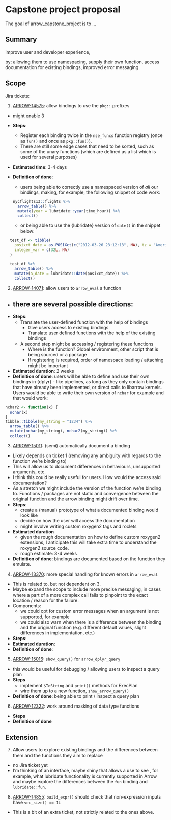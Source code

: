
<!-- README.md is generated from README.Rmd. Please edit that file -->

# Capstone project proposal

<!-- badges: start -->
<!-- badges: end -->

The goal of arrow_capstone_project is to …

## Summary

improve user and developer experience,

by: allowing them to use namespacing, supply their own function, access
documentation for existing bindings, improved error messaging.

## Scope

Jira tickets:

1.  [ARROW-14575](https://issues.apache.org/jira/browse/ARROW-14575):
    allow bindings to use the `pkg::` prefixes

-   might enable 3
-   **Steps**:
    -   Register each binding twice in the `nse_funcs` function registry
        (once as `fun()` and once as `pkg::fun()`).
    -   There are still some edge cases that need to be sorted, such as
        some of the unary functions (which are defined as a list which
        is used for several purposes)
-   **Estimated time**: 3-4 days
-   **Definition of done**:
    -   users being able to correctly use a namespaced version of *all*
        our bindings, making, for example, the following snippet of code
        work:

    ``` r
    nycflights13::flights %>% 
      arrow_table() %>% 
      mutate(year = lubridate::year(time_hour)) %>% 
      collect()
    ```

    -   or being able to use the {lubridate} version of `date()` in the
        snippet below:

``` r
  test_df <- tibble(
    posixct_date = as.POSIXct(c("2012-03-26 23:12:13", NA), tz = "America/New_York"),
    integer_var = c(32L, NA)
  )
  
  test_df %>% 
    arrow_table() %>% 
    mutate(a_date = lubridate::date(posixct_date)) %>%
    collect()
```

2.  [ARROW-14071](https://issues.apache.org/jira/browse/ARROW-14071):
    allow users to `arrow_eval` a function

-   there are several possible directions:
    -   
-   **Steps**:
    -   Translate the user-defined function with the help of bindings
        -   Give users access to existing bindings
        -   Translate user defined functions with the help of the
            existing bindings
    -   A second step might be accessing / registering these functions
        -   Where is the function? Global environment, other script that
            is being sourced or a package
        -   If registering is required, order of namespace loading /
            attaching might be important
-   **Estimated duration**: 2 weeks
-   **Definition of done**: users will be able to define and use their
    own bindings in {dplyr} - like pipelines, as long as they only
    contain bindings that have already been implemented, or direct calls
    to libarrow kernels. Users would be able to write their own version
    of `nchar` for example and that would work:

``` r
nchar2 <- function(x) {
  nchar(x)
}
tibble::tibble(my_string = "1234") %>%
  arrow_table() %>% 
  mutate(nchar(my_string), nchar2(my_string)) %>%
  collect()
```

3.  [ARROW-15011](https://issues.apache.org/jira/browse/ARROW-15011):
    (semi) automatically document a binding

-   Likely depends on ticket 1 (removing any ambiguity with regards to
    the function we’re binding to)
-   This will allow us to document differences in behaviours,
    unsupported arguments, etc.
-   I think this could be really useful for users. How would the access
    said documentation?
-   As a stretch we might include the version of the function we’re
    binding to. Functions / packages are not static and convergence
    between the original function and the arrow binding might drift over
    time.
-   **Steps**:
    -   create a (manual) prototype of what a documented binding would
        look like
    -   decide on how the user will access the documentation
    -   might involve writing custom roxygen2 tags and roclets
-   **Estimated duration**
    -   given the rough documentation on how to define custom roxygen2
        extensions, I anticipate this will take extra time to understand
        the roxygen2 source code.
    -   rough estimate: 3-4 weeks
-   **Definition of done**: bindings are documented based on the
    function they emulate.

4.  [ARROW-13370](https://issues.apache.org/jira/browse/ARROW-13370):
    more special handling for known errors in `arrow_eval`

-   This is related to, but not dependent on 3.
-   Maybe expand the scope to include more precise messaging, in cases
    where a part of a more complex call fails to pinpoint to the exact
    location / reason for the failure.
-   Components:
    -   we could opt for custom error messages when an argument is not
        supported, for example
    -   we could also warn when there is a difference between the
        binding and the original function (e.g. different default
        values, slight differences in implementation, etc.)
-   **Steps**:
-   **Estimated duration**:
-   **Definition of done**:

5.  [ARROW-15016](https://issues.apache.org/jira/browse/ARROW-15016):
    `show_query()` for `arrow_dplyr_query`

-   this would be useful for debugging / allowing users to inspect a
    query plan
-   **Steps**
    -   implement `$ToString` and `print()` methods for ExecPlan
    -   wire them up to a new function, `show_arrow_query()`
-   **Definition of done**: being able to print / inspect a query plan

6.  [ARROW-12322](https://issues.apache.org/jira/browse/ARROW-12322):
    work around masking of data type functions

-   **Steps**
-   **Definition of done**

## Extension

7.  Allow users to explore existing bindings and the differences between
    them and the functions they aim to replace

-   no Jira ticket yet
-   I’m thinking of an interface, maybe shiny that allows a use to see ,
    for example, what lubridate functionality is currently supported in
    Arrow and maybe explore the differences between the `fun` binding
    and `lubridate::fun`.

8.  [ARROW-14855](https://issues.apache.org/jira/browse/ARROW-14855):
    `build_expr()` should check that non-expression inputs have
    `vec_size() == 1L`

-   This is a bit of an extra ticket, not strictly related to the ones
    above.

